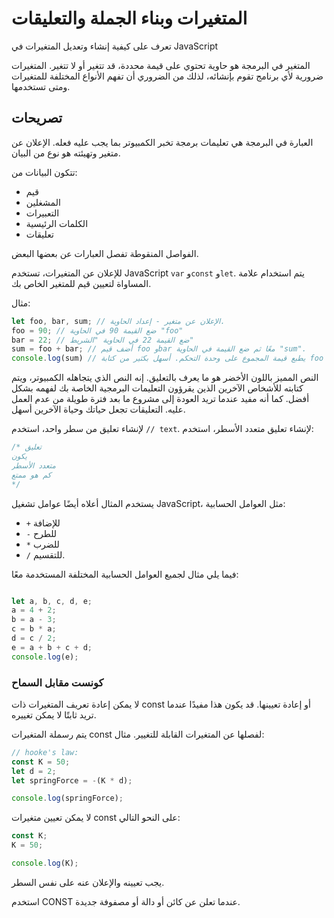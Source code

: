 # المتغيرات وبناء الجملة والتعليقات
تعرف على كيفية إنشاء وتعديل المتغيرات في JavaScript

المتغير في البرمجة هو حاوية تحتوي على قيمة محددة، قد تتغير أو لا تتغير. المتغيرات ضرورية لأي برنامج تقوم بإنشائه، لذلك من الضروري أن تفهم الأنواع المختلفة للمتغيرات ومتى تستخدمها.

## تصريحات
العبارة في البرمجة هي تعليمات برمجة تخبر الكمبيوتر بما يجب عليه فعله. الإعلان عن متغير وتهيئته هو نوع من البيان.

تتكون البيانات من:

- قيم
- المشغلين
- التعبيرات
- الكلمات الرئيسية
- تعليقات

الفواصل المنقوطة تفصل العبارات عن بعضها البعض.

للإعلان عن المتغيرات، تستخدم JavaScript `var` و`const` و`let`. يتم استخدام علامة المساواة لتعيين قيم للمتغير الخاص بك.

مثال:

```js
let foo, bar, sum; // الإعلان عن متغير - إعداد الحاوية.
foo = 90; // ضع القيمة 90 في الحاوية "foo"
bar = 22; // ضع القيمة 22 في الحاوية "الشريط"
sum = foo + bar; // أضف قيم foo وbar معًا ثم ضع القيمة في الحاوية "sum".
console.log(sum) // يطبع قيمة المجموع على وحدة التحكم. أسهل بكثير من كتابة foo + bar، أليس كذلك؟
```

النص المميز باللون الأخضر هو ما يعرف بالتعليق. إنه النص الذي يتجاهله الكمبيوتر، ويتم كتابته للأشخاص الآخرين الذين يقرؤون التعليمات البرمجية الخاصة بك لفهمه بشكل أفضل. كما أنه مفيد عندما تريد العودة إلى مشروع ما بعد فترة طويلة من عدم العمل عليه. التعليقات تجعل حياتك وحياة الآخرين أسهل.

لإنشاء تعليق من سطر واحد، استخدم `// text`. لإنشاء تعليق متعدد الأسطر، استخدم:

```js
/* تعليق
يكون 
متعدد الأسطر
كم هو ممتع
*/
```
يستخدم المثال أعلاه أيضًا عوامل تشغيل JavaScript، مثل العوامل الحسابية:

- `+` للإضافة
- `-` للطرح
- `*` للضرب
- `/` للتقسيم.

فيما يلي مثال لجميع العوامل الحسابية المختلفة المستخدمة معًا:

```js

let a, b, c, d, e;
a = 4 + 2;
b = a - 3;
c = b * a;
d = c / 2;
e = a + b + c + d;
console.log(e);
```
### كونست مقابل السماح
لا يمكن إعادة تعريف المتغيرات ذات const أو إعادة تعيينها. قد يكون هذا مفيدًا عندما تريد ثابتًا لا يمكن تغييره. 

يتم رسملة المتغيرات const لفصلها عن المتغيرات القابلة للتغيير. 
مثال:

```javascript
// hooke's law:
const K = 50;
let d = 2;
let springForce = -(K * d);

console.log(springForce);
```
لا يمكن تعيين متغيرات const على النحو التالي:

```javascript
const K;
K = 50;

console.log(K);
```
يجب تعيينه والإعلان عنه على نفس السطر.

استخدم CONST عندما تعلن عن كائن أو دالة أو مصفوفة جديدة.

